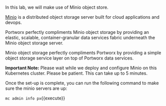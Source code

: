 In this lab, we will make use of Minio object store.

[Minio](https://min.io/) is a distributed object storage server built for cloud applications and devops.

Portworx perfectly compliments Minio object storage by providing an elastic, scalable, container-granular data services fabric underneath the Minio object storage server.

Minio object storage perfectly compliments Portworx by providing a simple object storage service layer on top of Portworx data services.
</br>

**Important Note:** Please wait while we deploy and configure Minio on this Kubernetes cluster. Please be patient. This can take up to 5 minutes.

Once the set-up is complete, you can run the following command to make sure the minio servers are up:

`mc admin info px`{{execute}}
